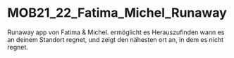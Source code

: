 # MOB21_22_Fatima_Michel_Runaway

Runaway app von Fatima & Michel. ermöglicht es Herauszufinden wann es an deinem Standort regnet, und zeigt den nähesten ort an, in dem es nicht regnet.  